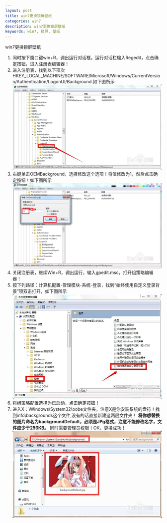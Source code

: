 ```yaml
---
layout: post
title: win7更换锁屏壁纸
categories: win7
description: win7更换锁屏壁纸
keywords: win7, 锁屏, 壁纸
---
```


win7更换锁屏壁纸

1. 同时按下窗口键win+R，调出运行对话框，运行对话栏输入Regedit，点击确定按钮，进入注册表编辑器！
2. 进入注册表，找到以下项次HKEY_LOCAL_MACHINE/SOFTWARE/Microsoft/Windows/CurrentVersion/Authentication/LogonUI/Background.如下图所示
![](/assets/images/posts/windowsskill/c9bdddcec3fdfc03ce76999cd73f8794a4c2264c.jpg)
3. 右键单击OEMBackground，选择修改这个选项！将值修改为1，然后点击确定按钮！如下图所示
![](/assets/images/posts/windowsskill/ea85a94543a98226414e4e038982b9014b90ebcc.jpg)
4. 关闭注册表，继续Win+R，调出运行，输入gpedit.msc，打开组策略编辑器！
5. 按下列路径：计算机配置-管理模块-系统-登录，找到“始终使用自定义登录背景”项双击打开，如下图所示
![](/assets/images/posts/windowsskill/4e83cb628535e5ddeaeccafb75c6a7efcf1b6296.jpg)
6. 将组策略配置选择为已启动，点击确定按钮！
7. 进入X：\Windows\System32\oobe文件夹，注意X是你安装系统的盘符！找到info\backgrounds这个文件,没有的话直接新建这两层文件夹！ **将你想替换的图片命名为backgroundDefault，必须是JPg格式，注意不能修改名字，文件应少于256KB。** 同时需要管理员权限！OK，更换成功！
![](/assets/images/posts/windowsskill/9864a2315c6034a80677aec5c813495408237699.jpg)
